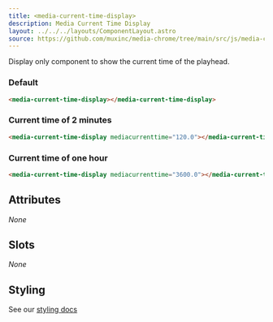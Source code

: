 ```yaml
---
title: <media-current-time-display>
description: Media Current Time Display
layout: ../../../layouts/ComponentLayout.astro
source: https://github.com/muxinc/media-chrome/tree/main/src/js/media-current-time-display.js
---
```


Display only component to show the current time of the playhead.

<h3>Default</h3>

<media-current-time-display></media-current-time-display>

```html
<media-current-time-display></media-current-time-display>
```

<h3>Current time of 2 minutes</h3>

<media-current-time-display mediacurrenttime="120.0"></media-current-time-display>

```html
<media-current-time-display mediacurrenttime="120.0"></media-current-time-display>
```

<h3>Current time of one hour</h3>

<media-current-time-display mediacurrenttime="3600.0"></media-current-time-display>

```html
<media-current-time-display mediacurrenttime="3600.0"></media-current-time-display>
```

## Attributes

_None_

## Slots

_None_

## Styling

See our [styling docs](./styling#Text-Displays)
